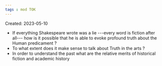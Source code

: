 ```yaml
---
tags : mod TOK
---
```

Created: 2023-05-10 

- If everything Shakespeare wrote was a lie ---every word is fiction after all--- how is it possible that he is able to evoke profound truth about the Human  predicament ?
- To what extent does it make sense to talk about Truth in the arts ?
- In order to understand the past what are the relative merits of historical fiction and academic history 